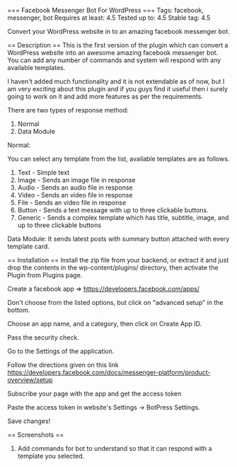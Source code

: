 === Facebook Messenger Bot For WordPress ===
Tags: facebook, messenger, bot
Requires at least: 4.5
Tested up to: 4.5
Stable tag: 4.5

Convert your WordPress website in to an amazing facebook messenger bot.

== Description ==
This is the first version of the plugin which can convert a WordPress website into an awesome amazing facebook messenger bot. You can add any number of commands and system will respond with any available templates. 

I haven\'t added much functionality and it is not extendable as of now, but I am very exciting about this plugin and if you guys find it useful then i surely going to work on it and add more features as per the requirements. 

There are two types of response method:
1. Normal
2. Data Module

Normal:

You can select any template from the list, available templates are as follows.
1. Text - Simple text
2. Image - Sends an image file in response
3. Audio - Sends an audio file in response
4. Video - Sends an video file in response
5. File - Sends an video file in response
6. Button - Sends a text message with up to three clickable buttons.
7. Generic - Sends a complex template which has title, subtitle, image, and up to three clickable buttons

Data Module:
It sends latest posts with summary button attached with every template card.

== Installation ==
Install the zip file from your backend, or extract it and just drop the contents in the wp-content/plugins/ directory, then activate the Plugin from Plugins page.

Create a facebook app => https://developers.facebook.com/apps/

Don\'t choose from the listed options, but click on \"advanced setup\" in the bottom.

Choose an app name, and a category, then click on Create App ID.

Pass the security check.

Go to the Settings of the application.

Follow the directions given on this link https://developers.facebook.com/docs/messenger-platform/product-overview/setup

Subscribe your page with the app and get the access token

Paste the access token in website\'s Settings -> BotPress Settings.

Save changes!

== Screenshots ==
1. Add commands for bot to understand so that it can respond with a template you selected.